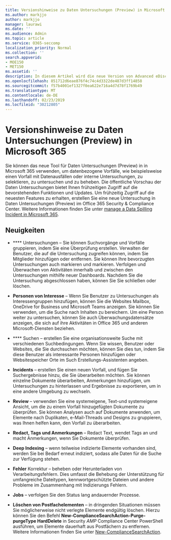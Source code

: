 ```yaml
---
title: Versionshinweise zu Daten Untersuchungen (Preview) in Microsoft 365
ms.author: markjjo
author: markjjo
manager: laurawi
ms.date: ''
ms.audience: Admin
ms.topic: article
ms.service: O365-seccomp
localization_priority: Normal
ms.collection: ''
search.appverid:
- MOE150
- MET150
ms.assetid: ''
description: In diesem Artikel wird die neue Version von Advanced eDiscovery (Preview) in Microsoft 365 beschrieben.
ms.openlocfilehash: 851712d6eae876f4c74c4d3322de487d3ff14858
ms.sourcegitcommit: f57b4001ef1327f0ea622e716a4d7d78f1769b49
ms.translationtype: MT
ms.contentlocale: de-DE
ms.lasthandoff: 02/23/2019
ms.locfileid: "30212805"
---
```

# <a name="release-notes-for-data-investigations-preview-in-microsoft-365"></a>Versionshinweise zu Daten Untersuchungen (Preview) in Microsoft 365

Sie können das neue Tool für Daten Untersuchungen (Preview) in in Microsoft 365 verwenden, um datenbezogene Vorfälle, wie beispielsweise einen Vorfall mit Datenausfällen oder interne Untersuchungen, zu selektieren, zu untersuchen und zu beheben. Die öffentliche Vorschau der Daten Untersuchungen bietet Ihnen frühzeitigen Zugriff auf die bevorstehenden Funktionen und Updates. Um frühzeitig Zugriff auf die neuesten Features zu erhalten, erstellen Sie eine neue Untersuchung in Daten Untersuchungen (Preview) im Office 365 Security & Compliance Center. Weitere Informationen finden Sie unter [manage a Data Spilling Incident in Microsoft 365](manage-data-spillage-incidents.md).

## <a name="whats-new"></a>Neuigkeiten 

- **** Untersuchungen – Sie können Suchvorgänge und Vorfälle gruppieren, indem Sie eine Überprüfung erstellen. Verwalten der Benutzer, die auf die Untersuchung zugreifen können, indem Sie Mitglieder hinzufügen oder entfernen.  Sie können Ihre bevorzugten Untersuchungen auch markieren und markieren. Verfolgen und Überwachen von Aktivitäten innerhalb und zwischen den Untersuchungen mithilfe neuer Dashboards. Nachdem Sie die Untersuchung abgeschlossen haben, können Sie Sie schließen oder löschen.

- **Personen von Interesse** – Wenn Sie Benutzer zu Untersuchungen als Interessengruppen hinzufügen, können Sie die Websites Mailbox, OneDrive for Business und Microsoft Teams anzeigen. Sie können Sie verwenden, um die Suche nach Inhalten zu bereichern. Um eine Person weiter zu untersuchen, können Sie auch Überwachungsdatensätze anzeigen, die sich auf ihre Aktivitäten in Office 365 und anderen Microsoft-Diensten beziehen.

- **** Suchen – erstellen Sie eine organisationsweite Suche mit verschiedenen Suchbedingungen. Wenn Sie wissen, Benutzer oder Websites, die Sie durchsuchen möchten, können Sie dies tun, indem Sie diese Benutzer als interessante Personen hinzufügen oder Websitespeicher Orte im Such Erstellungs-Assistenten angeben. 

- **Incidents** – erstellen Sie einen neuen Vorfall, und fügen Sie Suchergebnisse hinzu, die Sie überarbeiten möchten. Sie können einzelne Dokumente überarbeiten, Anmerkungen hinzufügen, um Untersuchungen zu hinterlassen und Ergebnisse zu exportieren, um in eine andere Umgebung zu wechseln. 

- **Review** – verwenden Sie eine systemeigene, Text-und systemeigene Ansicht, um die zu einem Vorfall hinzugefügten Dokumente zu überprüfen. Sie können Analysen auch auf Dokumente anwenden, um Elemente nach Duplikaten, e-Mail-Threads und Designs zu gruppieren, was Ihnen helfen kann, den Vorfall zu überarbeiten. 

- **Redact, Tags und Anmerkungen** – Redact Text, wendet Tags an und macht Anmerkungen, wenn Sie Dokumente überprüfen.
  
- **Deep Indexing** – wenn teilweise indizierte Elemente vorhanden sind, werden Sie bei Bedarf erneut indiziert, sodass alle Daten für die Suche zur Verfügung stehen.

- **Fehler** Korrektur – beheben oder Herunterladen von Verarbeitungsfehlern. Dies umfasst die Behebung der Unterstützung für umfangreiche Dateitypen, kennwortgeschützte Dateien und andere Probleme im Zusammenhang mit Indizierungs Fehlern. 

- **Jobs** – verfolgen Sie den Status lang andauernder Prozesse.

- **Löschen von Postfachelementen** – in dringenden Situationen müssen Sie möglicherweise nicht verlegte Elemente endgültig löschen. Hierzu können Sie den Befehl **New-ComplianceSearchAction-Purge-purgeType HardDelete** in Security _AMP_ Compliance Center PowerShell ausführen, um Elemente dauerhaft aus Postfächern zu entfernen. Weitere Informationen finden Sie unter [New-ComplianceSearchAction](https://docs.microsoft.com/powershell/module/exchange/policy-and-compliance-content-search/new-compliancesearchaction).
